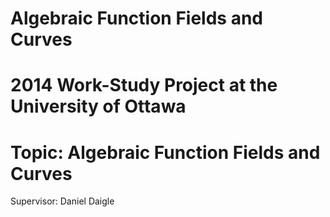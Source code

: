 Algebraic Function Fields and Curves 
=======================

2014 Work-Study Project at the University of Ottawa
======================= 
Topic: Algebraic Function Fields and Curves
=======================
Supervisor: Daniel Daigle 
